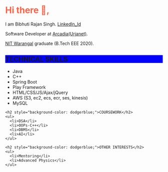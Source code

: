 <!DOCTYPE html>
<html>
  <head>
    <title>Bibhuti Rajan Singh</title>
  </head>
  <body>
    <h1 style="color: tomato;">Hi there 👋,</h1>
    <div>
      <p>I am Bibhuti Rajan Singh. <a href="https://www.linkedin.com/in/bibhuti-rajan-singh-605684143/">LinkedIn_Id</a></p>
      <p>Software Developer at <a href="https://www.arcadia.com/">Arcadia(Urjanet)</a>.</p>
      <p><a href="https://www.nitw.ac.in/">NIT Warangal</a> graduate (B.Tech EEE 2020).</p>
    </div>
    <h2 style="background-color: blue;">TECHNICAL SKILLS</h2>
    <ul>
      <li>Java</li>
      <li>C++</li>
      <li>Spring Boot</li>
      <li>Play Framework</li>
      <li>HTML/CSS/JS/Ajax/jQuery</li>
      <li>AWS (S3, ec2, ecs, ecr, ses, kinesis)</li>
      <li>MySQL</li>
    </ul>

    <h2 style="background-color: dodgerblue;">COURSEWORK</h2>
    <ul>
      <li>DSA</li>
      <li>OOPs-C++</li>
      <li>DBMS</li>
      <li>AI</li>
    </ul>

    <h2 style="background-color: dodgerblue;">OTHER INTERESTS</h2>
    <ul>
      <li>Mentoring</li>
      <li>Advanced Physics</li>
    </ul>
  </body>
</html>
